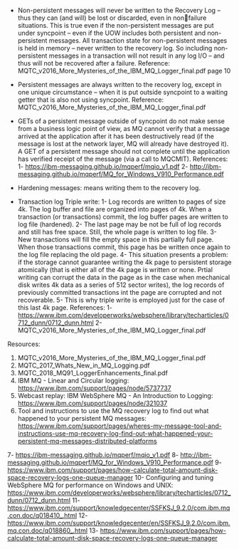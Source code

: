 * Non-persistent messages will never be written to the Recovery Log – thus they can (and will) be lost or discarded, even in nonfailure situations. This is true even if the non-persistent messages are put under syncpoint – even if the UOW includes both persistent and non-persistent messages. All transaction state for non-persistent messages is held in memory – never written to the recovery log. So including non-persistent messages in a transaction will not result in any log I/O – and thus will not be recovered after a failure.
  Reference: MQTC_v2016_More_Mysteries_of_the_IBM_MQ_Logger_final.pdf  page 10
  
* Persistent messages are always written to the recovery log, except in one unique circumstance – when it is put outside syncpoint to a waiting getter that is also not using syncpoint.  Reference: MQTC_v2016_More_Mysteries_of_the_IBM_MQ_Logger_final.pdf

* GETs of a persistent message outside of syncpoint do not make sense from a business logic point of view, as MQ cannot verify that a message arrived at the application after it has been destructively read (if the message is lost at the network layer, MQ will already have destroyed it). A GET of a persistent message should not complete until the application has verified receipt of the message (via a call to MQCMIT).
  References: 
    1- https://ibm-messaging.github.io/mqperf/mqio_v1.pdf
    2- http://ibm-messaging.github.io/mqperf/MQ_for_Windows_V910_Performance.pdf

  
* Hardening messages: means writing them to the recovery log.

* Transaction log Triple write:
  1- Log records are written to pages of size 4k. The log buffer and file are organized into pages of 4k. When a transaction (or transactions) commit, the log buffer pages are written to log file (hardened).
  2- The last page may be not be full of log records and still has free space.  Still, the whole page is written to log file.
  3- New transactions will fill the empty space in this partially full page.  When those transactions commit, this page has be written once again to the log file replacing the old page.
  4- This situation presents a problem: if the storage cannot guarantee writing the 4k page to persistent storage atomically (that is either all of the 4k page is written or none.  Prtial writing can corrupt the data in the page as in the case when mechanical disk writes 4k data as a series of 512 sector writes), the log records of previously committed transactions int the page are corrupted and not recoverable.
  5- This is why triple write is employed just for the case of this last 4k page.
  References:
    1- https://www.ibm.com/developerworks/websphere/library/techarticles/0712_dunn/0712_dunn.html
    2- MQTC_v2016_More_Mysteries_of_the_IBM_MQ_Logger_final.pdf

Resources:
1. MQTC_v2016_More_Mysteries_of_the_IBM_MQ_Logger_final.pdf
2. MQTC_2017_Whats_New_in_MQ_Logging.pdf
3. MQTC_2018_MQ91_LoggerEnhancements_final.pdf
4. IBM MQ - Linear and Circular logging: https://www.ibm.com/support/pages/node/5737737
5. Webcast replay: IBM WebSphere MQ - An Introduction to Logging: https://www.ibm.com/support/pages/node/321037
6. Tool and instructions to use the MQ recovery log to find out what happened to your persistent MQ messages: https://www.ibm.com/support/pages/wheres-my-message-tool-and-instructions-use-mq-recovery-log-find-out-what-happened-your-persistent-mq-messages-distributed-platforms

7- https://ibm-messaging.github.io/mqperf/mqio_v1.pdf
8- http://ibm-messaging.github.io/mqperf/MQ_for_Windows_V910_Performance.pdf
9- https://www.ibm.com/support/pages/how-calculate-total-amount-disk-space-recovery-logs-one-queue-manager
10- Configuring and tuning WebSphere MQ for performance on Windows and UNIX: https://www.ibm.com/developerworks/websphere/library/techarticles/0712_dunn/0712_dunn.html
11- https://www.ibm.com/support/knowledgecenter/SSFKSJ_9.2.0/com.ibm.mq.con.doc/q018410_.html
12- https://www.ibm.com/support/knowledgecenter/en/SSFKSJ_9.2.0/com.ibm.mq.con.doc/q018860_.html
13- https://www.ibm.com/support/pages/how-calculate-total-amount-disk-space-recovery-logs-one-queue-manager
